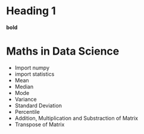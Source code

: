 # Heading 1

**bold**

# Maths in Data Science

- Import numpy
- import statistics
- Mean
- Median
- Mode
- Variance
- Standard Deviation
- Percentile
- Addition, Multiplication and Substraction of Matrix
- Transpose of Matrix